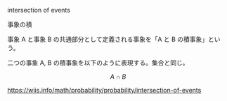 intersection of events

事象の積

事象 A と事象 B の共通部分として定義される事象を「A と B の積事象」という。

二つの事象 A, B の積事象を以下のように表現する。集合と同じ。

$$A\cap{B}$$

https://wiis.info/math/probability/probability/intersection-of-events
